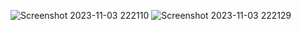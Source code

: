 
![Screenshot 2023-11-03 222110](https://github.com/GauravWagh18/tasky-app/assets/141141098/063945b6-30e4-45e9-a004-969485e24601)
![Screenshot 2023-11-03 222129](https://github.com/GauravWagh18/tasky-app/assets/141141098/cbf0b202-1778-421a-b0b7-d93547d538de) 
 
 

